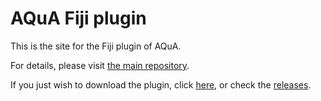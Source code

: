 # AQuA Fiji plugin

This is the site for the Fiji plugin of AQuA. 

For details, please visit [the main repository](https://github.com/yu-lab-vt/AQuA).

If you just wish to download the plugin, click [here](https://github.com/yu-lab-vt/AQuA-Fiji/releases/download/v1.0/Aqua-1.0.jar), or check the [releases](https://github.com/yu-lab-vt/AQuA-Fiji/releases).
